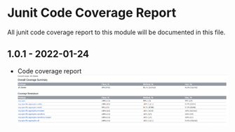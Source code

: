 # Junit Code Coverage Report
All junit code coverage report to this module will be documented in this file.

## 1.0.1 - 2022-01-24
- Code coverage report  ![ifix-fiscal-event-aggregate-junit-report-1.0.1.png](ifix-fiscal-event-aggregate-junit-report-1.0.1.png)